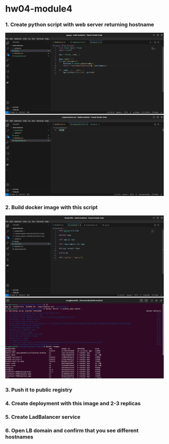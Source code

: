 # hw04-module4

### 1. Create python script with web server returning hostname
![alt text](<screenshots/1/Знімок екрана з 2024-06-29 02-07-27.png>)
![alt text](<screenshots/1/Знімок екрана з 2024-06-29 02-09-21.png>)


### 2. Build docker image with this script
![alt text](<screenshots/2/Знімок екрана з 2024-06-29 02-12-39.png>)
![alt text](<screenshots/2/Знімок екрана з 2024-06-29 02-14-13.png>)


### 3. Push it to public registry


### 4. Create deployment with this image and 2-3 replicas


### 5. Create LadBalancer service


### 6. Open LB domain and confirm that you see different hostnames
